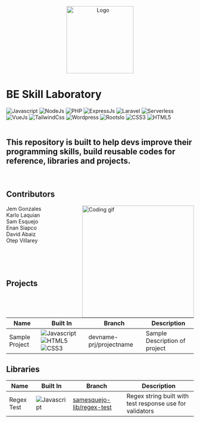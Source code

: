 <div align="center">
  <img src="https://cdn.dribbble.com/users/2592071/screenshots/7327591/logo-artboard_2_4x.png" alt="Logo" style="width: 180px;">
</div>

# **BE** Skill Laboratory
![Javascript][javascript]
![NodeJs][nodejs]
![PHP][php]
![ExpressJs][expressjs]
![Laravel][laravel]
![Serverless][serverless]
![VueJs][vuejs]
![TailwindCss][tailwindcss]
![Wordpress][wordpress]
![RootsIo][rootsio]
![CSS3][css3]
![HTML5][html5]
<br/><br/>

## This repository is built to help devs improve their programming skills, build reusable codes for reference, libraries and projects.
<br/>

## Contributors
<div>
  <img align="right" width="300" src="https://media2.giphy.com/media/v1.Y2lkPTc5MGI3NjExY2I5ODkzNTRlN2VkODY4NWM3MDlmMGM5YTA1ZjY0OGIwYWVhNmNkOCZjdD1n/qgQUggAC3Pfv687qPC/giphy.gif" alt="Coding gif" />
  <p>
    Jem Gonzales<br/>
    Karlo Laquian<br/>
    Sam Esquejo<br/>
    Enan Siapco<br/>
    David Abaiz<br/>
    Otep Villarey<br/>
  </p>
  <br/><br/><br/>
</div>

## **Projects**

| Name | Built In | Branch | Description |
| ---- | -------- | ----------- | ------ |
| Sample Project | ![Javascript][php-flat]![HTML5][html5-flat]![CSS3][css3-flat] | devname-prj/projectname | Sample Description of project |

## **Libraries**

| Name | Built In | Branch | Description |
| ---- | -------- | ----------- | ------ |
| Regex Test | ![Javascript][javascript-flat] | [samesquejo-lib/regex-test](https://github.com/samesquejo/be-rnd/tree/samesquejo-lib/regex-test) | Regex string built with test response use for validators |

<!-- Reference -->
[javascript]: https://img.shields.io/badge/javascript-F7DF1E?style=for-the-badge&logo=javaScript&logoColor=F7DF1E&labelColor=0d1116
[javascript-flat]: https://img.shields.io/badge/javascript-F7DF1E?style=flat-square&logo=javaScript&logoColor=F7DF1E&labelColor=0d1116

[nodejs]: https://img.shields.io/badge/nodejs-339933?style=for-the-badge&logo=Node.js&logoColor=339933&labelColor=0d1116
[nodejs-flat]: https://img.shields.io/badge/nodejs-339933?style=flat-square&logo=Node.js&logoColor=339933&labelColor=0d1116

[php]: https://img.shields.io/badge/PHP-777BB4?style=for-the-badge&logo=php&logoColor=777BB4&labelColor=0d1116
[php-flat]: https://img.shields.io/badge/PHP-777BB4?style=flat-square&logo=php&logoColor=777BB4&labelColor=0d1116

[expressjs]: https://img.shields.io/badge/ExpressJs-000000?style=for-the-badge&logo=express&logoColor=fff&labelColor=0d1116
[laravel]: https://img.shields.io/badge/Laravel-FF2D20?style=for-the-badge&logo=laravel&logoColor=FF2D20&labelColor=0d1116
[serverless]: https://img.shields.io/badge/Serverless-FD5750?style=for-the-badge&logo=serverless&logoColor=FD5750&labelColor=0d1116
[vuejs]: https://img.shields.io/badge/VueJs-4FC08D?style=for-the-badge&logo=vuedotjs&logoColor=4FC08D&labelColor=0d1116
[tailwindcss]: https://img.shields.io/badge/TailwindCss-06B6D4?style=for-the-badge&logo=tailwindcss&logoColor=06B6D4&labelColor=0d1116
[wordpress]: https://img.shields.io/badge/Wordpress-21759B?style=for-the-badge&logo=wordpress&logoColor=21759B&labelColor=0d1116
[rootsio]: https://img.shields.io/badge/RootsIo-525DDC?style=for-the-badge&logo=roots&logoColor=525DDC&labelColor=0d1116

[css3]: https://img.shields.io/badge/CSS3-1572B6?style=for-the-badge&logo=css3&logoColor=1572B6&labelColor=0d1116
[css3-flat]: https://img.shields.io/badge/CSS3-1572B6?style=flat-square&logo=css3&logoColor=1572B6&labelColor=0d1116

[html5]: https://img.shields.io/badge/HTML5-E34F26?style=for-the-badge&logo=html5&logoColor=E34F26&labelColor=0d1116
[html5-flat]: https://img.shields.io/badge/HTML5-E34F26?style=flat-square&logo=html5&logoColor=E34F26&labelColor=0d1116